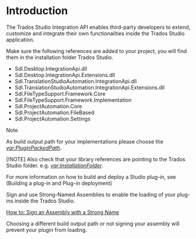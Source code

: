 Introduction
====
The Trados Studio Integration API enables third-party developers to extend, customize and integrate their own functionalities inside the Trados Studio application.

Make sure the following references are added to your project, you will find them in the installation folder Trados Studio.

* Sdl.Desktop.IntegrationApi.dll
* Sdl.Desktop.IntegrationApi.Extensions.dll
* Sdl.TranslationStudioAutomation.IntegrationApi.dll
* Sdl.TranslationStudioAutomation.IntegrationApi.Extensions.dll
* Sdl.FileTypeSupport.Framework.Core
* Sdl.FileTypeSupport.Framework.Implementation
* Sdl.ProjectAutomation.Core
* Sdl.ProjectAutomation.FileBased
* Sdl.ProjectAutomation.Settings

> [!NOTE]
> As build output path for your implementations please choose the *<var:PluginPackedPath>*.
> 
> [!NOTE] 
Also check that your library references are pointing to the Trados Studio folder. e.g. *<var:InstallationFolder>*.

For more information on how to build and deploy a Studio plug-in, see (Building a plug-in and Plug-in deployment)

Sign and use Strong-Named Assemblies to enable the loading of your plug-ins inside the Trados Studio.

[How to: Sign an Assembly with a Strong Name](https://docs.microsoft.com/en-us/dotnet/standard/assembly/sign-strong-name?redirectedfrom=MSDN)

Choosing a different build output path or not signing your assembly will prevent your plugin from loading.